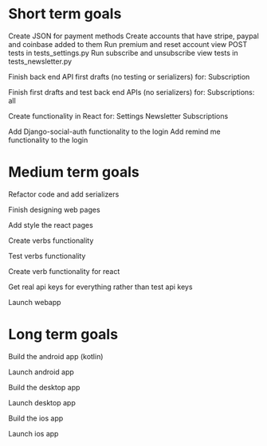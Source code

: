 # Short term goals
Create JSON for payment methods
Create accounts that have stripe, paypal and coinbase added to them
Run premium and reset account view POST tests in tests_settings.py
Run subscribe and unsubscribe view tests in tests_newsletter.py

Finish back end API first drafts (no testing or serializers) for:
    Subscription

Finish first drafts and test back end APIs (no serializers) for:
    Subscriptions:
        all

Create functionality in React for:
    Settings
    Newsletter
    Subscriptions
    
Add Django-social-auth functionality to the login
Add remind me functionality to the login

# Medium term goals
Refactor code and add serializers

Finish designing web pages

Add style the react pages

Create verbs functionality

Test verbs functionality

Create verb functionality for react

Get real api keys for everything rather than test api keys

Launch webapp


# Long term goals

Build the android app (kotlin)

Launch android app

Build the desktop app

Launch desktop app

Build the ios app

Launch ios app